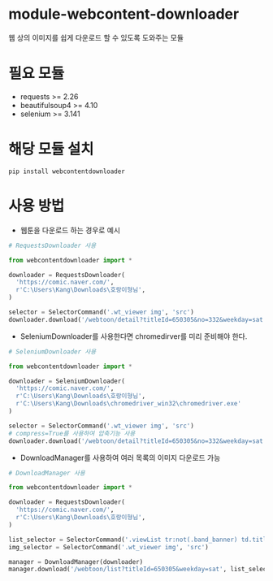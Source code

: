 # module-webcontent-downloader
웹 상의 이미지를 쉽게 다운로드 할 수 있도록 도와주는 모듈

# 필요 모듈
- requests >= 2.26
- beautifulsoup4 >= 4.10
- selenium >= 3.141

# 해당 모듈 설치
```
pip install webcontentdownloader
```

# 사용 방법
- 웹툰을 다운로드 하는 경우로 예시
```python
# RequestsDownloader 사용

from webcontentdownloader import *

downloader = RequestsDownloader(
  'https://comic.naver.com/', 
  r'C:\Users\Kang\Downloads\호랑이형님', 
)

selector = SelectorCommand('.wt_viewer img', 'src')
downloader.download('/webtoon/detail?titleId=650305&no=332&weekday=sat', selector, '2부249화')
```
- SeleniumDownloader를 사용한다면 chromedirver를 미리 준비해야 한다.
```python
# SeleniumDownloader 사용

from webcontentdownloader import *

downloader = SeleniumDownloader(
  'https://comic.naver.com/', 
  r'C:\Users\Kang\Downloads\호랑이형님', 
  r'C:\Users\Kang\Downloads\chromedriver_win32\chromedriver.exe'
)

selector = SelectorCommand('.wt_viewer img', 'src')
# compress=True를 사용하여 압축기능 사용
downloader.download('/webtoon/detail?titleId=650305&no=332&weekday=sat', selector, '2부249화', True)
```
- DownloadManager를 사용하여 여러 목록의 이미지 다운로드 가능
```python
# DownloadManager 사용

from webcontentdownloader import *

downloader = RequestsDownloader(
  'https://comic.naver.com/', 
  r'C:\Users\Kang\Downloads\호랑이형님', 
)

list_selector = SelectorCommand('.viewList tr:not(.band_banner) td.title a', 'href')
img_selector = SelectorCommand('.wt_viewer img', 'src')

manager = DownloadManager(downloader)
manager.download('/webtoon/list?titleId=650305&weekday=sat', list_selector, img_selector)
```
